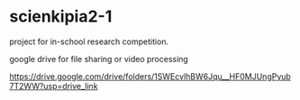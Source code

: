 # scienkipia2-1
project for in-school research competition. 

google drive for file sharing or video processing

https://drive.google.com/drive/folders/1SWEcvlhBW6Jqu__HF0MJUngPyub7T2WW?usp=drive_link
